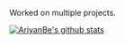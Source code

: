 Worked on multiple projects.




[![AriyanBe's github stats](https://github-readme-stats.vercel.app/api?username=AriyanBe&count_private=true&show_icons=true&theme=radical&hide_rank=false)](https://github.com/anuraghazra/github-readme-stats)
